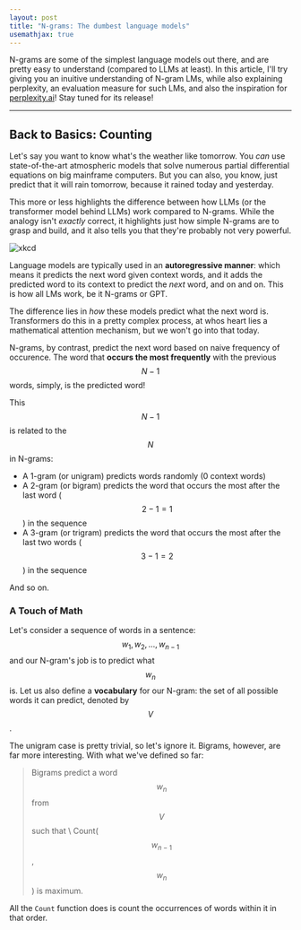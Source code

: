```yaml
---
layout: post
title: "N-grams: The dumbest language models"
usemathjax: true
---
```


N-grams are some of the simplest language models out there, and are pretty easy to understand (compared to LLMs at least). In this article, I'll try giving you an inuitive understanding of N-gram LMs, while also explaining perplexity, an evaluation measure for such LMs, and also the inspiration for [perplexity.ai](https://www.perplexity.ai)! Stay tuned for its release!

---
<!-- ![n-gram-1](/media/n-grams/n_gram_1.webp) -->

## Back to Basics: Counting

Let's say you want to know what's the weather like tomorrow. You _can_ use state-of-the-art atmospheric models that solve numerous partial differential equations on big mainframe computers. But you can also, you know, just predict that it will rain tomorrow, because it rained today and yesterday.

This more or less highlights the difference between how LLMs (or the transformer model behind LLMs) work compared to N-grams. While the analogy isn't _exactly_ correct, it highlights just how simple N-grams are to grasp and build, and it also tells you that they're probably not very powerful.

![xkcd](https://imgs.xkcd.com/comics/10_day_forecast_2x.png)

Language models are typically used in an __autoregressive manner__: which means it predicts the next word given context words, and it adds the predicted word to its context to predict the _next_ word, and on and on. This is how all LMs work, be it N-grams or GPT.

The difference lies in _how_ these models predict what the next word is. Transformers do this in a pretty complex process, at whos heart lies a mathematical attention mechanism, but we won't go into that today. 

N-grams, by contrast, predict the next word based on naive frequency of occurence. The word that __occurs the most frequently__ with the previous $$N-1$$ words, simply, is the predicted word!

This $$N-1$$ is related to the $$N$$ in N-grams:
- A 1-gram (or unigram) predicts words randomly (0 context words)
- A 2-gram (or bigram) predicts the word that occurs the most after the last word ($$2-1=1$$) in the sequence
- A 3-gram (or trigram) predicts the word that occurs the most after the last two words ($$3-1=2$$) in the sequence

And so on.

### A Touch of Math
Let's consider a sequence of words in a sentence: $$w_1, w_2,..., w_{n-1}$$ and our N-gram's job is to predict what $$w_n$$ is. Let us also define a __vocabulary__ for our N-gram: the set of all possible words it can predict, denoted by $$V$$.

The unigram case is pretty trivial, so let's ignore it. Bigrams, however, are far more interesting. With what we've defined so far:

> Bigrams predict a word $$w_n$$ from $$V$$ such that \\
Count($$w_{n-1}$$, $$w_n$$) is maximum.

All the `Count` function does is count the occurrences of words within it in that order. 



